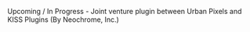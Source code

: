 Upcoming / In Progress - Joint venture plugin between Urban Pixels and KISS Plugins (By Neochrome, Inc.)
